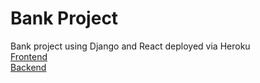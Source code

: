# Bank Project

Bank project using Django and React deployed via Heroku<br>
[Frontend](https://bank-frontend-korey.herokuapp.com/)<br>
[Backend](https://bank-backend-korey.herokuapp.com/)
